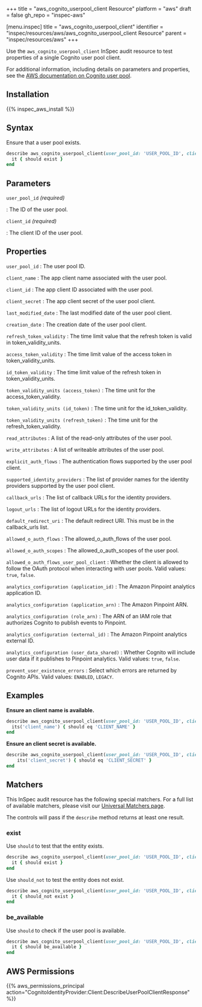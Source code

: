 +++
title = "aws_cognito_userpool_client Resource"
platform = "aws"
draft = false
gh_repo = "inspec-aws"

[menu.inspec]
title = "aws_cognito_userpool_client"
identifier = "inspec/resources/aws/aws_cognito_userpool_client Resource"
parent = "inspec/resources/aws"
+++

Use the `aws_cognito_userpool_client` InSpec audit resource to test properties of a single Cognito user pool client.

For additional information, including details on parameters and properties, see the [AWS documentation on Cognito user pool](https://docs.aws.amazon.com/AWSCloudFormation/latest/UserGuide/aws-resource-cognito-userpoolclient.html).

## Installation

{{% inspec_aws_install %}}

## Syntax

Ensure that a user pool exists.

```ruby
describe aws_cognito_userpool_client(user_pool_id: 'USER_POOL_ID', client_id: 'CLIENT_ID') do
  it { should exist }
end
```

## Parameters

`user_pool_id` _(required)_

: The ID of the user pool.


`client_id` _(required)_

: The client ID of the user pool.

## Properties

`user_pool_id`
: The user pool ID.

`client_name`
: The app client name associated with the user pool.

`client_id`
: The app client ID associated with the user pool.

`client_secret`
: The app client secret of the user pool client.

`last_modified_date`
: The last modified date of the user pool client.

`creation_date`
: The creation date of the user pool client.

`refresh_token_validity`
: The time limit value that the refresh token is valid in token_validity_units.

`access_token_validity`
: The time limit value of the access token in token_validity_units.

`id_token_validity`
: The time limit value of the refresh token in token_validity_units.

`token_validity_units (access_token)`
: The time unit for the access_token_validity.

`token_validity_units (id_token)`
: The time unit for the id_token_validity.

`token_validity_units (refresh_token)`
: The time unit for the refresh_token_validity.

`read_attributes`
: A list of the read-only attributes of the user pool.

`write_attributes`
: A list of writeable attributes of the user pool.

`explicit_auth_flows`
: The authentication flows supported by the user pool client.

`supported_identity_providers`
: The list of provider names for the identity providers supported by the user pool client.

`callback_urls`
: The list of callback URLs for the identity providers.

`logout_urls`
: The list of logout URLs for the identity providers.

`default_redirect_uri`
: The default redirect URI. This must be in the callback_urls list.

`allowed_o_auth_flows`
: The allowed_o_auth_flows of the user pool.

`allowed_o_auth_scopes`
: The allowed_o_auth_scopes of the user pool.

`allowed_o_auth_flows_user_pool_client`
: Whether the client is allowed to follow the OAuth protocol when interacting with user pools. Valid values: `true`, `false`.

`analytics_configuration (application_id)`
: The Amazon Pinpoint analytics application ID.

`analytics_configuration (application_arn)`
: The Amazon Pinpoint ARN.

`analytics_configuration (role_arn)`
: The ARN of an IAM role that authorizes Cognito to publish events to Pinpoint.

`analytics_configuration (external_id)`
: The Amazon Pinpoint analytics external ID.

`analytics_configuration (user_data_shared)`
: Whether Cognito will include user data if it publishes to Pinpoint analytics. Valid values: `true`, `false`.

`prevent_user_existence_errors`
: Select which errors are returned by Cognito APIs. Valid values: `ENABLED`, `LEGACY`.

## Examples

**Ensure an client name is available.**

```ruby
describe aws_cognito_userpool_client(user_pool_id: 'USER_POOL_ID', client_id: 'CLIENT_ID') do
  its('client_name') { should eq 'CLIENT_NAME' }
end
```

**Ensure an client secret is available.**

```ruby
describe aws_cognito_userpool_client(user_pool_id: 'USER_POOL_ID', client_id: 'CLIENT_ID') do
    its('client_secret') { should eq 'CLIENT_SECRET' }
end
```

## Matchers

This InSpec audit resource has the following special matchers. For a full list of available matchers, please visit our [Universal Matchers page](https://www.inspec.io/docs/reference/matchers/).

The controls will pass if the `describe` method returns at least one result.

### exist

Use `should` to test that the entity exists.

```ruby
describe aws_cognito_userpool_client(user_pool_id: 'USER_POOL_ID', client_id: 'CLIENT_ID') do
  it { should exist }
end
```

Use `should_not` to test the entity does not exist.

```ruby
describe aws_cognito_userpool_client(user_pool_id: 'USER_POOL_ID', client_id: 'CLIENT_ID') do
  it { should_not exist }
end
```

### be_available

Use `should` to check if the user pool is available.

```ruby
describe aws_cognito_userpool_client(user_pool_id: 'USER_POOL_ID', client_id: 'CLIENT_ID') do
  it { should be_available }
end
```

## AWS Permissions

{{% aws_permissions_principal action="CognitoIdentityProvider:Client:DescribeUserPoolClientResponse" %}}
